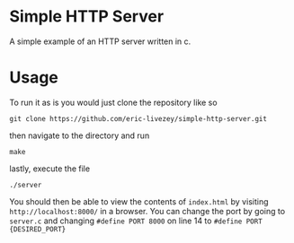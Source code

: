 # Simple HTTP Server
A simple example of an HTTP server written in c.
# Usage
To run it as is you would just clone the repository like so

    git clone https://github.com/eric-livezey/simple-http-server.git

then navigate to the directory and run

    make

lastly, execute the file

    ./server

You should then be able to view the contents of `index.html` by visiting `http://localhost:8000/` in a browser.
You can change the port by going to `server.c` and changing `#define PORT 8000` on line 14 to `#define PORT {DESIRED_PORT}`
